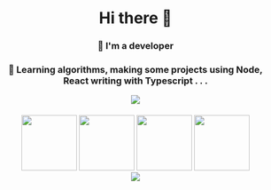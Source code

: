 
<h1 align="center">Hi there 👋</h1>
<h3 align="center">🔭 I'm a developer</h3>
<h3 align="center">🌱 Learning algorithms, making some projects using Node, React writing with Typescript . . .</h3>

<p align="center" style="margin-bottom: 20px">
<img src="https://github-readme-stats.vercel.app/api?username=loczippo&show_icons=true&theme=nightowl"></img>
</p>
<p align="center" style="margin-bottom: 10px">
	<img src="https://media3.giphy.com/media/ln7z2eWriiQAllfVcn/200w.webp" width="100" />
	<img src="https://i.giphy.com/media/eNAsjO55tPbgaor7ma/200w.webp" width="100" />
	<img src="https://i.giphy.com/media/KzJkzjggfGN5Py6nkT/200.webp" width="100" />
	<img src="https://i.giphy.com/media/IdyAQJVN2kVPNUrojM/200.webp" width="100" />
	<br>
	<img src="https://camo.githubusercontent.com/936a08778c7e4885053d148c07bbd2339dfbdd80/68747470733a2f2f6665726f73732e6e65742f782f6e6f6465322e676966" />
</p>
